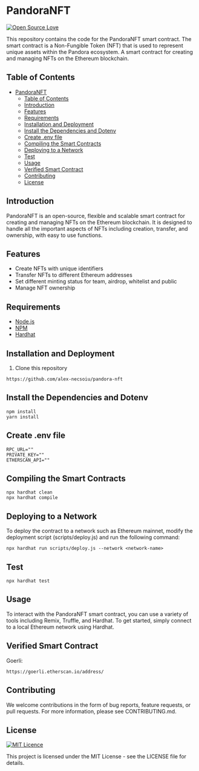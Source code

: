 # PandoraNFT
[![Open Source Love](https://badges.frapsoft.com/os/v2/open-source.svg?v=103)](https://github.com/ellerbrock/open-source-badges/)

This repository contains the code for the PandoraNFT smart contract. The smart contract is a Non-Fungible Token (NFT) that is used to represent unique assets within the Pandora ecosystem. A smart contract for creating and managing NFTs on the Ethereum blockchain. 

## Table of Contents
- [PandoraNFT](#pandoranft)
  - [Table of Contents](#table-of-contents)
  - [Introduction](#introduction)
  - [Features](#features)
  - [Requirements](#requirements)
  - [Installation and Deployment](#installation-and-deployment)
  - [Install the Dependencies and Dotenv](#install-the-dependencies-and-dotenv)
  - [Create .env file](#create-env-file)
  - [Compiling the Smart Contracts](#compiling-the-smart-contracts)
  - [Deploying to a Network](#deploying-to-a-network)
  - [Test](#test)
  - [Usage](#usage)
  - [Verified Smart Contract](#verified-smart-contract)
  - [Contributing](#contributing)
  - [License](#license)

## Introduction

PandoraNFT is an open-source, flexible and scalable smart contract for creating and managing NFTs on the Ethereum blockchain. It is designed to handle all the important aspects of NFTs including creation, transfer, and ownership, with easy to use functions.

## Features

- Create NFTs with unique identifiers
- Transfer NFTs to different Ethereum addresses
- Set different minting status for team, airdrop, whitelist and public
- Manage NFT ownership

## Requirements

- [Node.js](https://nodejs.org/en/)
- [NPM](https://www.npmjs.com/)
- [Hardhat](https://hardhat.org/)

## Installation and Deployment

1. Clone this repository
   
```shell
https://github.com/alex-necsoiu/pandora-nft
```

## Install the Dependencies and Dotenv

```shell
npm install
yarn install
```

## Create .env file

```shell
RPC_URL=""
PRIVATE_KEY=""
ETHERSCAN_API=""
```

## Compiling the Smart Contracts

```shell
npx hardhat clean
npx hardhat compile
```


## Deploying to a Network

To deploy the contract to a network such as Ethereum mainnet, modify the deployment script (scripts/deploy.js) and run the following command:

```shell
npx hardhat run scripts/deploy.js --network <network-name>
```

## Test

```shell
npx hardhat test
```

## Usage

To interact with the PandoraNFT smart contract, you can use a variety of tools including Remix, Truffle, and Hardhat. To get started, simply connect to a local Ethereum network using Hardhat.

## Verified Smart Contract

Goerli:
```shell
https://goerli.etherscan.io/address/
```

## Contributing

We welcome contributions in the form of bug reports, feature requests, or pull requests. For more information, please see CONTRIBUTING.md.

## License
[![MIT Licence](https://badges.frapsoft.com/os/mit/mit.svg?v=103)](https://opensource.org/licenses/mit-license.php)

This project is licensed under the MIT License - see the LICENSE file for details.
